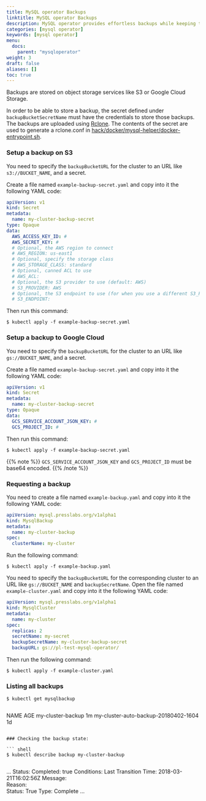 ```yaml
---
title: MySQL operator Backups
linktitle: MySQL operator Backups
description: MySQL operator provides effortless backups while keeping the cluster highly-available.
categories: [mysql operator]
keywords: [mysql operator]
menu:
  docs:
    parent: "mysqloperator"
weight: 3
draft: false
aliases: []
toc: true
---
```


Backups are stored on object storage services like S3 or Google Cloud Storage.

In order to be able to store a backup, the secret defined under `backupBucketSecretName` must have the credentials to store those backups.
The backups are uploaded using [Rclone](https://rclone.org/).
The contents of the secret are used to generate a rclone.conf in [hack/docker/mysql-helper/docker-entrypoint.sh](https://github.com/presslabs/mysql-operator/blob/master/hack/docker/mysql-helper/docker-entrypoint.sh).

### Setup a backup on S3

You need to specify the `backupBucketURL` for the cluster to an URL like `s3://BUCKET_NAME`, and a secret.

Create a file named `example-backup-secret.yaml` and copy into it the following YAML code:


``` yaml
apiVersion: v1
kind: Secret
metadata:
  name: my-cluster-backup-secret
type: Opaque
data:
  AWS_ACCESS_KEY_ID: #
  AWS_SECRET_KEY: #
  # Optional, the AWS region to connect
  # AWS_REGION: us-east1
  # Optional, specify the storage class
  # AWS_STORAGE_CLASS: standard
  # Optional, canned ACL to use
  # AWS_ACL:
  # Optional, the S3 provider to use (default: AWS)
  # S3_PROVIDER: AWS
  # Optional, the S3 endpoint to use (for when you use a different S3_PROVIDER)
  # S3_ENDPOINT:
```

Then run this command:

``` shell
$ kubectl apply -f example-backup-secret.yaml
```

### Setup a backup to Google Cloud
You need to specify the `backupBucketURL` for the cluster to an URL like `gs://BUCKET_NAME`, and a secret.

Create a file named `example-backup-secret.yaml` and copy into it the following YAML code:

``` yaml
apiVersion: v1
kind: Secret
metadata:
  name: my-cluster-backup-secret
type: Opaque
data:
  GCS_SERVICE_ACCOUNT_JSON_KEY: #
  GCS_PROJECT_ID: #
```

Then run this command:

``` shell
$ kubectl apply -f example-backup-secret.yaml
```

{{% note %}}
`GCS_SERVICE_ACCOUNT_JSON_KEY` and `GCS_PROJECT_ID` must be base64 encoded.
{{% /note %}}

### Requesting a backup

You need to create a file named `example-backup.yaml` and copy into it the following YAML code:

``` yaml
apiVersion: mysql.presslabs.org/v1alpha1
kind: MysqlBackup
metadata:
  name: my-cluster-backup
spec:
  clusterName: my-cluster
```

Run the following command:

``` shell
$ kubectl apply -f example-backup.yaml
```

You need to specify the `backupBucketURL` for the corresponding cluster to an URL like `gs://BUCKET_NAME` and `backupSecretName`.
Open the file named `example-cluster.yaml` and copy into it the following YAML code:

``` yaml
apiVersion: mysql.presslabs.org/v1alpha1
kind: MysqlCluster
metadata:
  name: my-cluster
spec:
  replicas: 2
  secretName: my-secret
  backupSecretName: my-cluster-backup-secret
  backupURL: gs://pl-test-mysql-operator/
```

Then run the following command:

``` shell
$ kubectl apply -f example-cluster.yaml
```

### Listing all backups

``` shell
$ kubectl get mysqlbackup
```
>``` shell
NAME                                  AGE
my-cluster-backup                     1m
my-cluster-auto-backup-20180402-1604  1d
```

### Checking the backup state:

``` shell
$ kubectl describe backup my-cluster-backup
```
>``` shell
...
Status:
  Completed:  true
  Conditions:
    Last Transition Time:  2018-03-21T16:02:56Z
    Message:               
    Reason:                
    Status:                True
    Type:                  Complete
...
```
